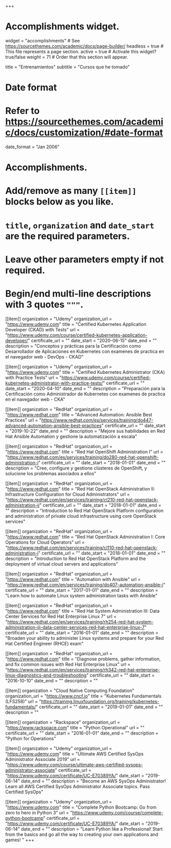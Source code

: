 +++
# Accomplishments widget.
widget = "accomplishments"  # See https://sourcethemes.com/academic/docs/page-builder/
headless = true  # This file represents a page section.
active = true  # Activate this widget? true/false
weight = 71  # Order that this section will appear.

title = "Entrenamientos"
subtitle = "Cursos que he tomado"

# Date format
#   Refer to https://sourcethemes.com/academic/docs/customization/#date-format
date_format = "Jan 2006"

# Accomplishments.
#   Add/remove as many `[[item]]` blocks below as you like.
#   `title`, `organization` and `date_start` are the required parameters.
#   Leave other parameters empty if not required.
#   Begin/end multi-line descriptions with 3 quotes `"""`.

[[item]]
  organization = "Udemy"
  organization_url = "https://www.udemy.com"
  title = "Certified Kubernetes Application Developer (CKAD) with Tests"
  url = "https://www.udemy.com/course/certified-kubernetes-application-developer/"
  certificate_url = ""
  date_start = "2020-06-15"
  date_end = ""
  description = "Conceptos y prácticas para la Certificación como Desarrollador de Aplicaciones en Kubernetes con examenes de practica en el navegador web - DevOps - CKAD"

[[item]]
  organization = "Udemy"
  organization_url = "https://www.udemy.com"
  title = "Certified Kubernetes Administrator (CKA) with Practice Tests"
  url = "https://www.udemy.com/course/certified-kubernetes-administrator-with-practice-tests/"
  certificate_url = ""
  date_start = "2020-04-10"
  date_end = ""
  description = "Preparación para la Certificación como Administrador de Kubernetes con examenes de practica en el navegador web - CKA"

[[item]]
  organization = "RedHat"
  organization_url = "https://www.redhat.com"
  title = "Advanced Automation: Ansible Best Practices"
  url = "https://www.redhat.com/es/services/training/do447-advanced-automation-ansible-best-practices"
  certificate_url = ""
  date_start = "2019-10-22"
  date_end = ""
  description = "Mejore sus habilidades en Red Hat Ansible Automation y gestione la automatización a escala"

[[item]]
  organization = "RedHat"
  organization_url = "https://www.redhat.com"
  title = "Red Hat OpenShift Administration I"
  url = "https://www.redhat.com/es/services/training/do280-red-hat-openshift-administration-i"
  certificate_url = ""
  date_start = "2018-01-01"
  date_end = ""
  description = "Cree, configure y gestione clústeres de OpenShift, y solucione los problemas asociados a ellos"

[[item]]
  organization = "RedHat"
  organization_url = "https://www.redhat.com"
  title = "Red Hat OpenStack Administration II: Infrastructure Configuration for Cloud Administrators"
  url = "https://www.redhat.com/en/services/training/cl210-red-hat-openstack-administration-ii"
  certificate_url = ""
  date_start = "2018-01-01"
  date_end = ""
  description = "Introduction to Red Hat OpenStack Platform configuration and administration of private cloud infrastructure using core OpenStack services"

[[item]]
  organization = "RedHat"
  organization_url = "https://www.redhat.com"
  title = "Red Hat OpenStack Administration I: Core Operations for Cloud Operators"
  url = "https://www.redhat.com/en/services/training/cl110-red-hat-openstack-administration-i"
  certificate_url = ""
  date_start = "2018-01-01"
  date_end = ""
  description = "Introduction to Red Hat OpenStack Platform and the deployment of virtual cloud servers and applications"

[[item]]
  organization = "RedHat"
  organization_url = "https://www.redhat.com"
  title = "Automation with Ansible"
  url = "https://www.redhat.com/en/services/training/do407-automation-ansible-i"
  certificate_url = ""
  date_start = "2017-01-01"
  date_end = ""
  description = "Learn how to automate Linux system administration tasks with Ansible"


[[item]]
  organization = "RedHat"
  organization_url = "https://www.redhat.com"
  title = "Red Hat System Administration III: Data Center Services for Red Hat Enterprise Linux 7"
  url = "https://www.redhat.com/en/services/training/rh254-red-hat-system-administration-iii-data-center-services-red-hat-enterprise-linux-7"
  certificate_url = ""
  date_start = "2016-01-01"
  date_end = ""
  description = "Broaden your ability to administer Linux systems and prepare for your Red Hat Certified Engineer (RHCE) exam"

[[item]]
  organization = "RedHat"
  organization_url = "https://www.redhat.com"
  title = "Diagnose problems, gather information, and fix common issues with Red Hat Enterprise Linux"
  url = "https://www.redhat.com/en/services/training/rh342-red-hat-enterprise-linux-diagnostics-and-troubleshooting"
  certificate_url = ""
  date_start = "2016-10-10"
  date_end = ""
  description = ""

[[item]]
  organization = "Cloud Native Computing Foundation"
  organization_url = "https://www.cncf.io"
  title = "Kubernetes Fundamentals (LFS258)"
  url = "https://training.linuxfoundation.org/training/kubernetes-fundamentals/"
  certificate_url = ""
  date_start = "2019-01-01"
  date_end = ""
  description = ""

[[item]]
  organization = "Rackspace"
  organization_url = "https://www.rackspace.com"
  title = "Python Operational"
  url = ""
  certificate_url = ""
  date_start = "2016-01-01"
  date_end = ""
  description = "Python for Operations"

[[item]]
  organization = "Udemy"
  organization_url = "https://www.udemy.com"
  title = "Ultimate AWS Certified SysOps Administrator Associate 2019"
  url = "https://www.udemy.com/course/ultimate-aws-certified-sysops-administrator-associate"
  certificate_url = "https://www.udemy.com/certificate/UC-E70389YA/"
  date_start = "2019-06-14"
  date_end = ""
  description = "Become an AWS SysOps Administrator! Learn all AWS Certified SysOps Administrator Associate topics. Pass Certified SysOps"

[[item]]
  organization = "Udemy"
  organization_url = "https://www.udemy.com"
  title = "Complete Python Bootcamp: Go from zero to hero in Python 3"
  url = "https://www.udemy.com/course/complete-python-bootcamp"
  certificate_url = "https://www.udemy.com/certificate/UC-E70389YA/"
  date_start = "2019-06-14"
  date_end = ""
  description = "Learn Python like a Professional! Start from the basics and go all the way to creating your own applications and games! "
+++
